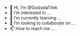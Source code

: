 - 👋 Hi, I’m @GulzadaTilek
- 👀 I’m interested in ...
- 🌱 I’m currently learning ...
- 💞️ I’m looking to collaborate on ...
- 📫 How to reach me ...

<!---
GulzadaTilek/GulzadaTilek is a ✨ special ✨ repository because its `README.md` (this file) appears on your GitHub profile.
You can click the Preview link to take a look at your changes.
--->
